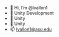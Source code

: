 - 👋 Hi, I’m @lvallon1
- 👀 Unity Development
- 🌱 Unity
- 💞️ Unity
- 📫 lvallon1@asu.edu

<!---
lvallon1/lvallon1 is a ✨ special ✨ repository because its `README.md` (this file) appears on your GitHub profile.
You can click the Preview link to take a look at your changes.
--->
